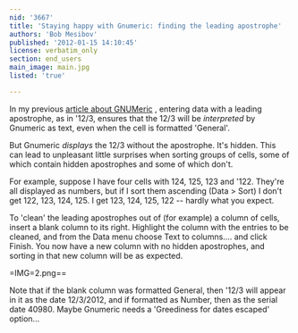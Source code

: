 ```yaml
---
nid: '3667'
title: 'Staying happy with Gnumeric: finding the leading apostrophe'
authors: 'Bob Mesibov'
published: '2012-01-15 14:10:45'
license: verbatim_only
section: end_users
main_image: main.jpg
listed: 'true'

---
```

In my previous [article about GNUMeric](http://www.freesoftwaremagazine.com/articles/staying_happy_gnumeric_text_text_instead_dates) , entering data with a leading apostrophe, as in '12/3, ensures that the 12/3 will be *interpreted* by Gnumeric as text, even when the cell is formatted 'General'.

But Gnumeric *displays* the 12/3 without the apostrophe. It's hidden. This can lead to unpleasant little surprises when sorting groups of cells, some of which contain hidden apostrophes and some of which don't.

For example, suppose I have four cells with 124, 125, 123 and '122. They're all displayed as numbers, but if I sort them ascending (Data > Sort) I don't get 122, 123, 124, 125. I get 123, 124, 125, 122 -- hardly what you expect.

To 'clean' the leading apostrophes out of (for example) a column of cells, insert a blank column to its right. Highlight the column with the entries to be cleaned, and from the Data menu choose Text to columns.... and click Finish. You now have a new column with no hidden apostrophes, and sorting in that new column will be as expected.

=IMG=2.png==

Note that if the blank column was formatted General, then '12/3 will appear in it as the date 12/3/2012, and if formatted as Number, then as the serial date 40980. Maybe Gnumeric needs a 'Greediness for dates escaped' option...
